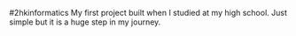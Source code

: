 #2hkinformatics
My first project built when I studied at my high school. Just simple but it is a huge step in my journey.
